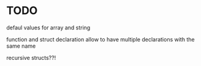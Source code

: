 # TODO

defaul values for array and string

function and struct declaration allow to have multiple declarations with the same name

recursive structs??!
